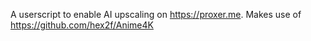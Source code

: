 A userscript to enable AI upscaling on https://proxer.me. Makes use of https://github.com/hex2f/Anime4K<br>
